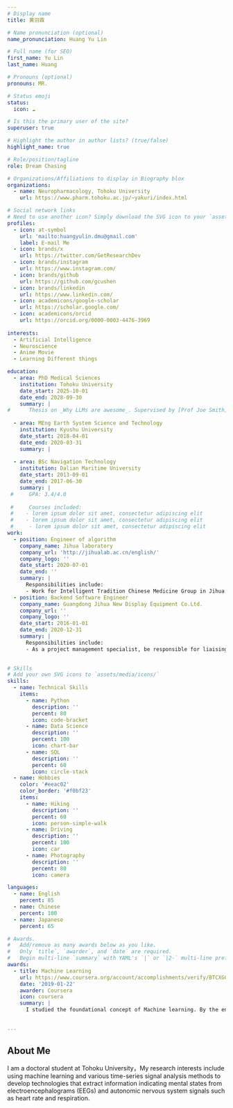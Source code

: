 ```yaml
---
# Display name
title: 黄羽霖

# Name pronunciation (optional)
name_pronunciation: Huang Yu Lin

# Full name (for SEO)
first_name: Yu Lin
last_name: Huang 

# Pronouns (optional)
pronouns: MR.

# Status emoji
status:
  icon: ☁️

# Is this the primary user of the site?
superuser: true

# Highlight the author in author lists? (true/false)
highlight_name: true

# Role/position/tagline
role: Dream Chasing

# Organizations/Affiliations to display in Biography blox
organizations:
  - name: Neuropharmacology, Tohoku University 
    url: https://www.pharm.tohoku.ac.jp/~yakuri/index.html

# Social network links
# Need to use another icon? Simply download the SVG icon to your `assets/media/icons/` folder.
profiles:
  - icon: at-symbol
    url: 'mailto:huangyulin.dmu@gmail.com'
    label: E-mail Me
  - icon: brands/x
    url: https://twitter.com/GetResearchDev
  - icon: brands/instagram
    url: https://www.instagram.com/
  - icon: brands/github
    url: https://github.com/gcushen
  - icon: brands/linkedin
    url: https://www.linkedin.com/
  - icon: academicons/google-scholar
    url: https://scholar.google.com/
  - icon: academicons/orcid
    url: https://orcid.org/0000-0003-4476-3969
    
interests:
  - Artificial Intelligence
  - Neuroscience
  - Anime Movie
  - Learning Different things

education:
  - area: PhD Medical Sciences
    institution: Tohoku University
    date_start: 2025-10-01
    date_end: 2028-09-30
    summary: |
#      Thesis on _Why LLMs are awesome_. Supervised by [Prof Joe Smith](https://example.com). Presented papers at 5 IEEE conferences with the contributions being published in 2 Springer journals.
    
  - area: MEng Earth System Science and Technology
    institution: Kyushu University
    date_start: 2018-04-01
    date_end: 2020-03-31
    summary: |
      
  - area: BSc Navigation Technology
    institution: Dalian Maritime University
    date_start: 2013-09-01
    date_end: 2017-06-30
    summary: |
 #     GPA: 3.4/4.0
      
 #     Courses included:
 #    - lorem ipsum dolor sit amet, consectetur adipiscing elit
 #    - lorem ipsum dolor sit amet, consectetur adipiscing elit
 #     - lorem ipsum dolor sit amet, consectetur adipiscing elit
work:
  - position: Engineer of algorithm
    company_name: Jihua laboratory
    company_url: 'http://jihualab.ac.cn/english/'
    company_logo: ''
    date_start: 2020-07-01
    date_end: ''
    summary: |
      Responsibilities include:
      - Work for Intelligent Tradition Chinese Medicine Group in Jihua Laboratory, in charge of Pulse Diagnosis Localization Algorithm Research and Blood Oxygen Detection Algorithm Development for Home Safety Disabled Elderly's development.
  - position: Backend Software Engineer
    company_name: Guangdong Jihua New Display Equipment Co.Ltd.
    company_url: ''
    company_logo: ''
    date_start: 2016-01-01
    date_end: 2020-12-31
    summary: |
      Responsibilities include:
      - As a project management specialist, be responsible for liaising with domestic new display equipment companies and engaging in project management work.
      

# Skills
# Add your own SVG icons to `assets/media/icons/`
skills:
  - name: Technical Skills
    items:
      - name: Python
        description: ''
        percent: 80
        icon: code-bracket
      - name: Data Science
        description: ''
        percent: 100
        icon: chart-bar
      - name: SQL
        description: ''
        percent: 60
        icon: circle-stack
  - name: Hobbies
    color: '#eeac02'
    color_border: '#f0bf23'
    items:
      - name: Hiking
        description: ''
        percent: 60
        icon: person-simple-walk
      - name: Driving
        description: ''
        percent: 100
        icon: car
      - name: Photography
        description: ''
        percent: 80
        icon: camera

languages:
  - name: English
    percent: 85
  - name: Chinese
    percent: 100
  - name: Japanese
    percent: 65

# Awards.
#   Add/remove as many awards below as you like.
#   Only `title`, `awarder`, and `date` are required.
#   Begin multi-line `summary` with YAML's `|` or `|2-` multi-line prefix and indent 2 spaces below.
awards:
  - title: Machine Learning
    url: https://www.coursera.org/account/accomplishments/verify/BTCXGC9HDTZ2
    date: '2019-01-22'
    awarder: Coursera
    icon: coursera
    summary: |
      I studied the foundational concept of Machine learning. By the end, I was familiar with the significant technological trends driving the rise of deep learning; build, train, and apply fully connected deep neural networks; implement efficient (vectorized) neural networks; identify key parameters in a neural network’s architecture; and apply deep learning to your own applications.
 
    
---
```


## About Me

I am a doctoral student at Tohoku University，My research interests include using machine learning and various time-series signal analysis methods to develop technologies that extract information indicating mental states from electroencephalograms (EEGs) and autonomic nervous system signals such as heart rate and respiration.
